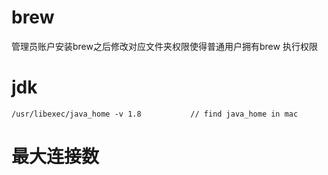 # brew

管理员账户安装brew之后修改对应文件夹权限使得普通用户拥有brew 执行权限


# jdk

```
/usr/libexec/java_home -v 1.8           // find java_home in mac

```

# 最大连接数
